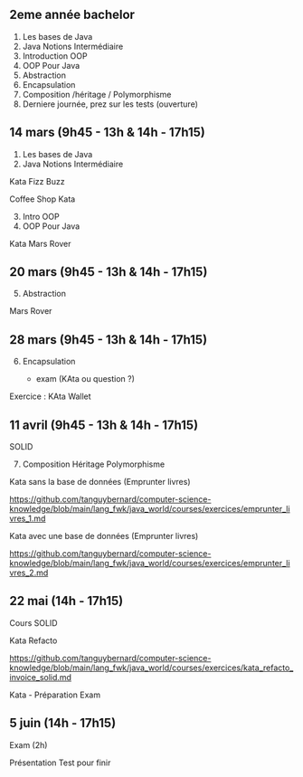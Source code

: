 

## 2eme année bachelor

1. Les bases de Java
2. Java Notions Intermédiaire
3. Introduction OOP
4. OOP Pour Java
5. Abstraction
6. Encapsulation
7. Composition /héritage / Polymorphisme
8. Derniere journée, prez sur les tests (ouverture)



## 14 mars (9h45 - 13h & 14h - 17h15)

1. Les bases de Java
2. Java Notions Intermédiaire

Kata Fizz Buzz

Coffee Shop Kata

3. Intro OOP
4. OOP Pour Java

Kata Mars Rover

## 20 mars (9h45 - 13h & 14h - 17h15)

5. Abstraction

Mars Rover

## 28 mars (9h45 - 13h & 14h - 17h15)

6. Encapsulation

   + exam (KAta ou question ?)

Exercice : KAta Wallet

## 11 avril (9h45 - 13h & 14h - 17h15)

SOLID

7. Composition Héritage Polymorphisme

Kata sans la base de données (Emprunter livres)

https://github.com/tanguybernard/computer-science-knowledge/blob/main/lang_fwk/java_world/courses/exercices/emprunter_livres_1.md

Kata avec une base de données (Emprunter livres)

https://github.com/tanguybernard/computer-science-knowledge/blob/main/lang_fwk/java_world/courses/exercices/emprunter_livres_2.md
## 22 mai (14h - 17h15)

Cours SOLID

Kata Refacto

https://github.com/tanguybernard/computer-science-knowledge/blob/main/lang_fwk/java_world/courses/exercices/kata_refacto_invoice_solid.md

Kata - Préparation Exam

## 5 juin (14h - 17h15)

Exam (2h)

Présentation Test pour finir
